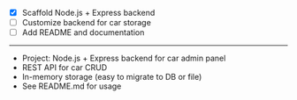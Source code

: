 - [x] Scaffold Node.js + Express backend
- [ ] Customize backend for car storage
- [ ] Add README and documentation

---

- Project: Node.js + Express backend for car admin panel
- REST API for car CRUD
- In-memory storage (easy to migrate to DB or file)
- See README.md for usage
